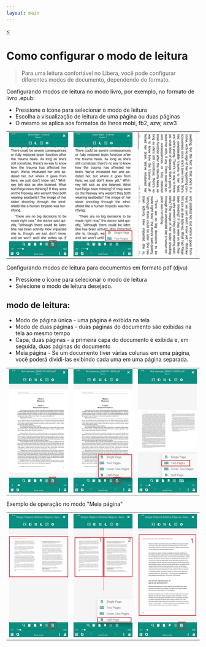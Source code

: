 ```yaml
---
layout: main
---
```

[<](/wiki/faq/pt)

# Como configurar o modo de leitura

> Para uma leitura confortável no Libera, você pode configurar diferentes modos de documento, dependendo do formato.

Configurando modos de leitura no modo livro, por exemplo, no formato de livro .epub:

* Pressione o ícone para selecionar o modo de leitura
* Escolha a visualização de leitura de uma página ou duas páginas
* O mesmo se aplica aos formatos de livros mobi, fb2, azw, azw3

||||
|-|-|-|
|![](1.jpg)|![](2.jpg)|![](3.jpg)|

Configurando modos de leitura para documentos em formato pdf (djvu)

* Pressione o ícone para selecionar o modo de leitura
* Selecione o modo de leitura desejado.

## modo de leitura:

* Modo de página única - uma página é exibida na tela
* Modo de duas páginas - duas páginas do documento são exibidas na tela ao mesmo tempo
* Capa, duas páginas - a primeira capa do documento é exibida e, em seguida, duas páginas do documento
* Meia página - Se um documento tiver várias colunas em uma página, você poderá dividi-las exibindo cada uma em uma página separada.

||||
|-|-|-|
|![](4.jpg)|![](5.jpg)|![](6.jpg)|

Exemplo de operação no modo &quot;Meia página&quot;

||||
|-|-|-|
|![](7.jpg)|![](8.jpg)|![](9.jpg)|
